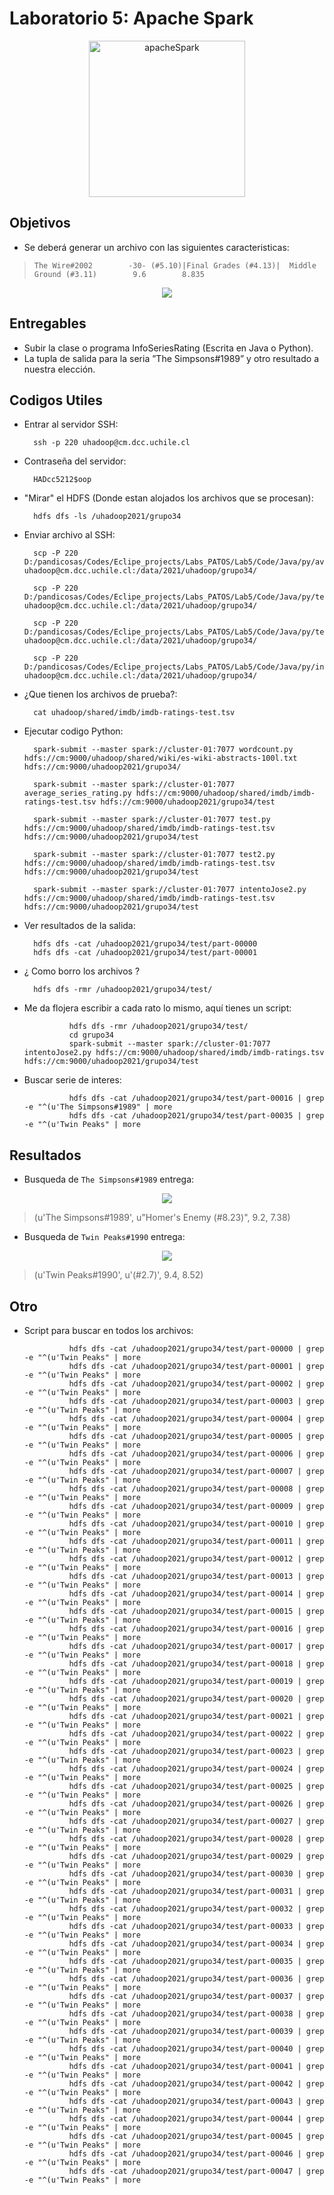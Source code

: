 # Laboratorio 5: Apache Spark

<p align="center">
<img src="https://www.josebernalte.com/wp-content/uploads/2018/02/spark.png" alt="apacheSpark" height="250">
</p>

## Objetivos

- Se deberá generar un archivo con las siguientes caracteristicas:

> ```The Wire#2002        -30- (#5.10)|Final Grades (#4.13)|  Middle Ground (#3.11)        9.6        8.835```

<p align="center">
  <img src="https://thumbs.gfycat.com/ThinObviousAmericanbittern-max-1mb.gif">
</p>

## Entregables

- Subir la clase o programa InfoSeriesRating (Escrita en Java o Python). 
- La tupla de salida para la seria ”The Simpsons#1989” y otro resultado a nuestra elección.

## Codigos Utiles

- Entrar al servidor SSH:

        ssh -p 220 uhadoop@cm.dcc.uchile.cl

- Contraseña del servidor: 
        
        HADcc5212$oop

- "Mirar" el HDFS (Donde estan alojados los archivos que se procesan):

        hdfs dfs -ls /uhadoop2021/grupo34

- Enviar archivo al SSH:

        scp -P 220 D:/pandicosas/Codes/Eclipe_projects/Labs_PATOS/Lab5/Code/Java/py/average_series_rating.py uhadoop@cm.dcc.uchile.cl:/data/2021/uhadoop/grupo34/

        scp -P 220 D:/pandicosas/Codes/Eclipe_projects/Labs_PATOS/Lab5/Code/Java/py/test.py uhadoop@cm.dcc.uchile.cl:/data/2021/uhadoop/grupo34/

        scp -P 220 D:/pandicosas/Codes/Eclipe_projects/Labs_PATOS/Lab5/Code/Java/py/test2.py uhadoop@cm.dcc.uchile.cl:/data/2021/uhadoop/grupo34/

        scp -P 220 D:/pandicosas/Codes/Eclipe_projects/Labs_PATOS/Lab5/Code/Java/py/intentoJose2.py uhadoop@cm.dcc.uchile.cl:/data/2021/uhadoop/grupo34/

- ¿Que tienen los archivos de prueba?:

        cat uhadoop/shared/imdb/imdb-ratings-test.tsv 

- Ejecutar codigo Python:

        spark-submit --master spark://cluster-01:7077 wordcount.py hdfs://cm:9000/uhadoop/shared/wiki/es-wiki-abstracts-100l.txt hdfs://cm:9000/uhadoop2021/grupo34/

        spark-submit --master spark://cluster-01:7077 average_series_rating.py hdfs://cm:9000/uhadoop/shared/imdb/imdb-ratings-test.tsv hdfs://cm:9000/uhadoop2021/grupo34/test

        spark-submit --master spark://cluster-01:7077 test.py hdfs://cm:9000/uhadoop/shared/imdb/imdb-ratings-test.tsv hdfs://cm:9000/uhadoop2021/grupo34/test

        spark-submit --master spark://cluster-01:7077 test2.py hdfs://cm:9000/uhadoop/shared/imdb/imdb-ratings-test.tsv hdfs://cm:9000/uhadoop2021/grupo34/test

        spark-submit --master spark://cluster-01:7077 intentoJose2.py hdfs://cm:9000/uhadoop/shared/imdb/imdb-ratings-test.tsv hdfs://cm:9000/uhadoop2021/grupo34/test

- Ver resultados de la salida:

        hdfs dfs -cat /uhadoop2021/grupo34/test/part-00000
        hdfs dfs -cat /uhadoop2021/grupo34/test/part-00001

- ¿ Como borro los archivos ?

        hdfs dfs -rmr /uhadoop2021/grupo34/test/

- Me da flojera escribir a cada rato lo mismo, aquí tienes un script:

                hdfs dfs -rmr /uhadoop2021/grupo34/test/
                cd grupo34
                spark-submit --master spark://cluster-01:7077 intentoJose2.py hdfs://cm:9000/uhadoop/shared/imdb/imdb-ratings.tsv hdfs://cm:9000/uhadoop2021/grupo34/test

- Buscar serie de interes:

                hdfs dfs -cat /uhadoop2021/grupo34/test/part-00016 | grep -e "^(u'The Simpsons#1989" | more
                hdfs dfs -cat /uhadoop2021/grupo34/test/part-00035 | grep -e "^(u'Twin Peaks" | more


## Resultados

- Busqueda de ```The Simpsons#1989``` entrega:

<p align="center">
  <img src="https://deadhomersociety.files.wordpress.com/2018/01/whochewed.gif">
</p>

> (u'The Simpsons#1989', u"Homer's Enemy (#8.23)", 9.2, 7.38)

- Busqueda de ```Twin Peaks#1990``` entrega:

<p align="center">
  <img src="https://media1.giphy.com/media/3ohzdKjSSVObhesnFm/giphy.gif">
</p>

> (u'Twin Peaks#1990', u'(#2.7)', 9.4, 8.52)

## Otro

- Script para buscar en todos los archivos:

                hdfs dfs -cat /uhadoop2021/grupo34/test/part-00000 | grep -e "^(u'Twin Peaks" | more
                hdfs dfs -cat /uhadoop2021/grupo34/test/part-00001 | grep -e "^(u'Twin Peaks" | more
                hdfs dfs -cat /uhadoop2021/grupo34/test/part-00002 | grep -e "^(u'Twin Peaks" | more
                hdfs dfs -cat /uhadoop2021/grupo34/test/part-00003 | grep -e "^(u'Twin Peaks" | more
                hdfs dfs -cat /uhadoop2021/grupo34/test/part-00004 | grep -e "^(u'Twin Peaks" | more
                hdfs dfs -cat /uhadoop2021/grupo34/test/part-00005 | grep -e "^(u'Twin Peaks" | more
                hdfs dfs -cat /uhadoop2021/grupo34/test/part-00006 | grep -e "^(u'Twin Peaks" | more
                hdfs dfs -cat /uhadoop2021/grupo34/test/part-00007 | grep -e "^(u'Twin Peaks" | more
                hdfs dfs -cat /uhadoop2021/grupo34/test/part-00008 | grep -e "^(u'Twin Peaks" | more
                hdfs dfs -cat /uhadoop2021/grupo34/test/part-00009 | grep -e "^(u'Twin Peaks" | more
                hdfs dfs -cat /uhadoop2021/grupo34/test/part-00010 | grep -e "^(u'Twin Peaks" | more
                hdfs dfs -cat /uhadoop2021/grupo34/test/part-00011 | grep -e "^(u'Twin Peaks" | more
                hdfs dfs -cat /uhadoop2021/grupo34/test/part-00012 | grep -e "^(u'Twin Peaks" | more
                hdfs dfs -cat /uhadoop2021/grupo34/test/part-00013 | grep -e "^(u'Twin Peaks" | more
                hdfs dfs -cat /uhadoop2021/grupo34/test/part-00014 | grep -e "^(u'Twin Peaks" | more
                hdfs dfs -cat /uhadoop2021/grupo34/test/part-00015 | grep -e "^(u'Twin Peaks" | more
                hdfs dfs -cat /uhadoop2021/grupo34/test/part-00016 | grep -e "^(u'Twin Peaks" | more
                hdfs dfs -cat /uhadoop2021/grupo34/test/part-00017 | grep -e "^(u'Twin Peaks" | more
                hdfs dfs -cat /uhadoop2021/grupo34/test/part-00018 | grep -e "^(u'Twin Peaks" | more
                hdfs dfs -cat /uhadoop2021/grupo34/test/part-00019 | grep -e "^(u'Twin Peaks" | more
                hdfs dfs -cat /uhadoop2021/grupo34/test/part-00020 | grep -e "^(u'Twin Peaks" | more
                hdfs dfs -cat /uhadoop2021/grupo34/test/part-00021 | grep -e "^(u'Twin Peaks" | more
                hdfs dfs -cat /uhadoop2021/grupo34/test/part-00022 | grep -e "^(u'Twin Peaks" | more
                hdfs dfs -cat /uhadoop2021/grupo34/test/part-00023 | grep -e "^(u'Twin Peaks" | more
                hdfs dfs -cat /uhadoop2021/grupo34/test/part-00024 | grep -e "^(u'Twin Peaks" | more
                hdfs dfs -cat /uhadoop2021/grupo34/test/part-00025 | grep -e "^(u'Twin Peaks" | more
                hdfs dfs -cat /uhadoop2021/grupo34/test/part-00026 | grep -e "^(u'Twin Peaks" | more
                hdfs dfs -cat /uhadoop2021/grupo34/test/part-00027 | grep -e "^(u'Twin Peaks" | more
                hdfs dfs -cat /uhadoop2021/grupo34/test/part-00028 | grep -e "^(u'Twin Peaks" | more
                hdfs dfs -cat /uhadoop2021/grupo34/test/part-00029 | grep -e "^(u'Twin Peaks" | more
                hdfs dfs -cat /uhadoop2021/grupo34/test/part-00030 | grep -e "^(u'Twin Peaks" | more
                hdfs dfs -cat /uhadoop2021/grupo34/test/part-00031 | grep -e "^(u'Twin Peaks" | more
                hdfs dfs -cat /uhadoop2021/grupo34/test/part-00032 | grep -e "^(u'Twin Peaks" | more
                hdfs dfs -cat /uhadoop2021/grupo34/test/part-00033 | grep -e "^(u'Twin Peaks" | more
                hdfs dfs -cat /uhadoop2021/grupo34/test/part-00034 | grep -e "^(u'Twin Peaks" | more
                hdfs dfs -cat /uhadoop2021/grupo34/test/part-00035 | grep -e "^(u'Twin Peaks" | more
                hdfs dfs -cat /uhadoop2021/grupo34/test/part-00036 | grep -e "^(u'Twin Peaks" | more
                hdfs dfs -cat /uhadoop2021/grupo34/test/part-00037 | grep -e "^(u'Twin Peaks" | more
                hdfs dfs -cat /uhadoop2021/grupo34/test/part-00038 | grep -e "^(u'Twin Peaks" | more
                hdfs dfs -cat /uhadoop2021/grupo34/test/part-00039 | grep -e "^(u'Twin Peaks" | more
                hdfs dfs -cat /uhadoop2021/grupo34/test/part-00040 | grep -e "^(u'Twin Peaks" | more
                hdfs dfs -cat /uhadoop2021/grupo34/test/part-00041 | grep -e "^(u'Twin Peaks" | more
                hdfs dfs -cat /uhadoop2021/grupo34/test/part-00042 | grep -e "^(u'Twin Peaks" | more
                hdfs dfs -cat /uhadoop2021/grupo34/test/part-00043 | grep -e "^(u'Twin Peaks" | more
                hdfs dfs -cat /uhadoop2021/grupo34/test/part-00044 | grep -e "^(u'Twin Peaks" | more
                hdfs dfs -cat /uhadoop2021/grupo34/test/part-00045 | grep -e "^(u'Twin Peaks" | more
                hdfs dfs -cat /uhadoop2021/grupo34/test/part-00046 | grep -e "^(u'Twin Peaks" | more
                hdfs dfs -cat /uhadoop2021/grupo34/test/part-00047 | grep -e "^(u'Twin Peaks" | more